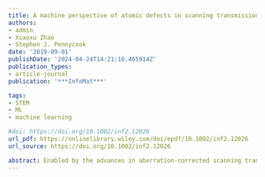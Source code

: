 ```yaml
---
title: A machine perspective of atomic defects in scanning transmission electron microscopy
authors:
- admin
- Xiaoxu Zhao
- Stephen J. Pennycook
date: '2019-09-01'
publishDate: '2024-04-24T14:21:16.465914Z'
publication_types:
- article-journal
publication: '***InfoMat***'

tags:
- STEM
- ML
- machine learning

#doi: https://doi.org/10.1002/inf2.12026
url_pdf: https://onlinelibrary.wiley.com/doi/epdf/10.1002/inf2.12026
url_source: https://doi.org/10.1002/inf2.12026

abstract: Enabled by the advances in aberration-corrected scanning transmission electron microscopy (STEM), atomic-resolution real space imaging of materials has allowed a direct structure-property investigation. Traditional ways of quantitative data analysis suffer from low yield and poor accuracy. New ideas in the field of computer vision and machine learning have provided more momentum to harness the wealth of big data and sophisticated information in STEM data analytics, which has transformed STEM from a localized characterization technique to a macroscopic tool with intelligence. In this review article, we discuss the prime significance of defect topology and density in two-dimensional (2D) materials, which have proved to be a powerful means to tune a wide range of properties. Subsequently, we systematically review advanced data analysis methods that have demonstrated promising prospects in analyzing STEM data, particularly for identifying structural defects, with high throughput and veracity. A unified framework for atomic structure identification is also summarized.
---
```

